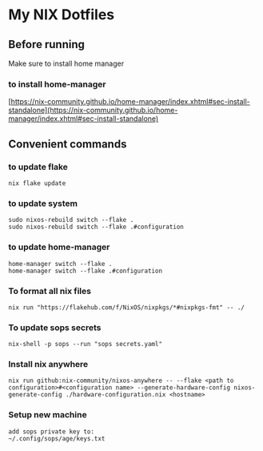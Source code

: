 
# My NIX Dotfiles

## Before running
Make sure to install home manager
### to install home-manager
[https://nix-community.github.io/home-manager/index.xhtml#sec-install-standalone](https://nix-community.github.io/home-manager/index.xhtml#sec-install-standalone)

## Convenient commands

### to update flake

    nix flake update

### to update system

    sudo nixos-rebuild switch --flake .
    sudo nixos-rebuild switch --flake .#configuration

### to update home-manager

    home-manager switch --flake .
    home-manager switch --flake .#configuration

### To format all nix files
    
    nix run "https://flakehub.com/f/NixOS/nixpkgs/*#nixpkgs-fmt" -- ./


### To update sops secrets

    nix-shell -p sops --run "sops secrets.yaml"

### Install nix anywhere

    nix run github:nix-community/nixos-anywhere -- --flake <path to configuration>#<configuration name> --generate-hardware-config nixos-generate-config ./hardware-configuration.nix <hostname>

### Setup new machine

    add sops private key to:
    ~/.config/sops/age/keys.txt